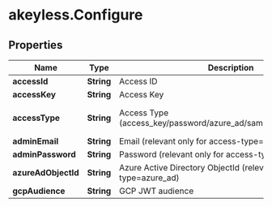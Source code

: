 # akeyless.Configure

## Properties

Name | Type | Description | Notes
------------ | ------------- | ------------- | -------------
**accessId** | **String** | Access ID | [optional] 
**accessKey** | **String** | Access Key | [optional] 
**accessType** | **String** | Access Type (access_key/password/azure_ad/saml/oidc/ldap/aws_iam) | [optional] [default to &#39;access_key&#39;]
**adminEmail** | **String** | Email (relevant only for access-type&#x3D;password) | [optional] 
**adminPassword** | **String** | Password (relevant only for access-type&#x3D;password) | [optional] 
**azureAdObjectId** | **String** | Azure Active Directory ObjectId (relevant only for access-type&#x3D;azure_ad) | [optional] 
**gcpAudience** | **String** | GCP JWT audience | [optional] 


